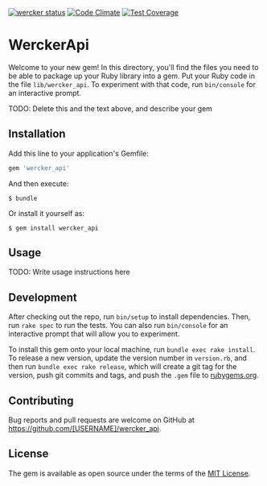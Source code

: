 [![wercker status](https://app.wercker.com/status/15fd697b0b3ff854e408a5c256e6737b/s/master "wercker status")](https://app.wercker.com/project/byKey/15fd697b0b3ff854e408a5c256e6737b)
[![Code Climate](https://codeclimate.com/github/codeclimate/codeclimate/badges/gpa.svg)](https://codeclimate.com/github/codeclimate/codeclimate)
[![Test Coverage](https://codeclimate.com/github/codeclimate/codeclimate/badges/coverage.svg)](https://codeclimate.com/github/codeclimate/codeclimate/coverage)
# WerckerApi

Welcome to your new gem! In this directory, you'll find the files you need to be able to package up your Ruby library into a gem. Put your Ruby code in the file `lib/wercker_api`. To experiment with that code, run `bin/console` for an interactive prompt.

TODO: Delete this and the text above, and describe your gem

## Installation

Add this line to your application's Gemfile:

```ruby
gem 'wercker_api'
```

And then execute:

    $ bundle

Or install it yourself as:

    $ gem install wercker_api

## Usage

TODO: Write usage instructions here

## Development

After checking out the repo, run `bin/setup` to install dependencies. Then, run `rake spec` to run the tests. You can also run `bin/console` for an interactive prompt that will allow you to experiment.

To install this gem onto your local machine, run `bundle exec rake install`. To release a new version, update the version number in `version.rb`, and then run `bundle exec rake release`, which will create a git tag for the version, push git commits and tags, and push the `.gem` file to [rubygems.org](https://rubygems.org).

## Contributing

Bug reports and pull requests are welcome on GitHub at https://github.com/[USERNAME]/wercker_api.

## License

The gem is available as open source under the terms of the [MIT License](http://opensource.org/licenses/MIT).
